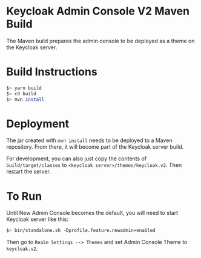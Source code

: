 # Keycloak Admin Console V2 Maven Build

The Maven build prepares the admin console to be deployed as a theme on the Keycloak server.

# Build Instructions

```bash
$> yarn build
$> cd build
$> mvn install
```

# Deployment

The jar created with `mvn install` needs to be deployed to a Maven repository. From there, it will become part of the Keycloak server build.

For development, you can also just copy the contents of `build/target/classes` to `<keycloak server>/themes/keycloak.v2`. Then restart the server.

# To Run

Until New Admin Console becomes the default, you will need to start Keycloak server like this:

```bash
$> bin/standalone.sh -Dprofile.feature.newadmin=enabled
```

Then go to `Realm Settings --> Themes` and set Admin Console Theme to `keycloak.v2`.
